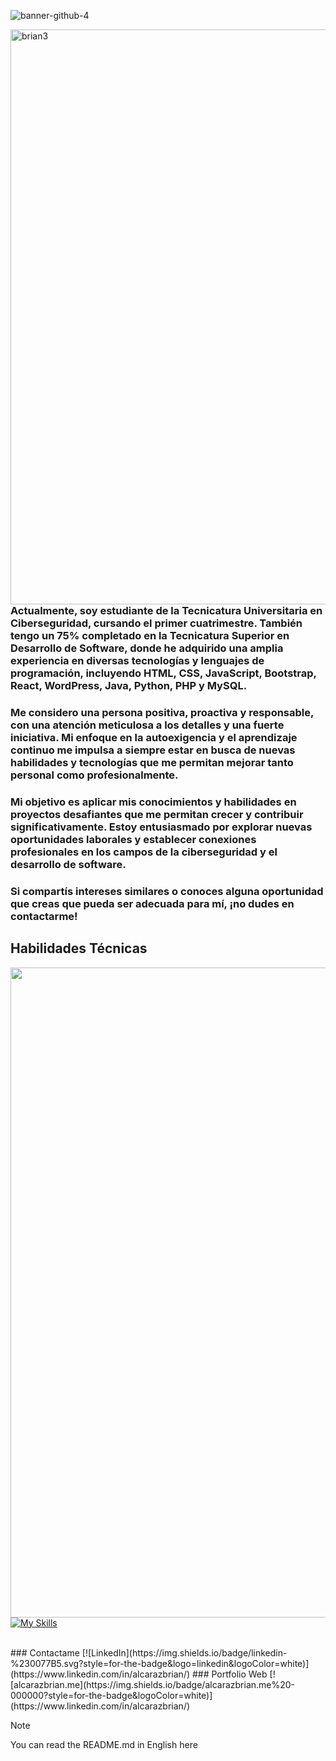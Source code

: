 ![banner-github-4](https://github.com/alcarazbrian/alcarazbrian/assets/88253226/4486444d-c39e-408b-bba5-4861b309661c)


<img align="right" src="https://github.com/alcarazbrian/alcarazbrian/assets/88253226/9dbde356-2c87-4234-86cb-9b3378606635" alt="brian3" style="max-width: 100%; height: 23vh;">

<h3 align="left">
Actualmente, soy estudiante de la Tecnicatura Universitaria en Ciberseguridad, cursando el primer cuatrimestre. También tengo un 75% completado en la Tecnicatura Superior en Desarrollo de Software, donde he adquirido una amplia experiencia en diversas tecnologías y lenguajes de programación, incluyendo HTML, CSS, JavaScript, Bootstrap, React, WordPress, Java, Python, PHP y MySQL.
</h3>
<h3 align="left">
Me considero una persona positiva, proactiva y responsable, con una atención meticulosa a los detalles y una fuerte iniciativa. Mi enfoque en la autoexigencia y el aprendizaje continuo me impulsa a siempre estar en busca de nuevas habilidades y tecnologías que me permitan mejorar tanto personal como profesionalmente.
</h3>
<h3 align="left">
Mi objetivo es aplicar mis conocimientos y habilidades en proyectos desafiantes que me permitan crecer y contribuir significativamente. Estoy entusiasmado por explorar nuevas oportunidades laborales y establecer conexiones profesionales en los campos de la ciberseguridad y el desarrollo de software.
</h3>
<h3 align="left">
Si compartís intereses similares o conoces alguna oportunidad que creas que pueda ser adecuada para mí, ¡no dudes en contactarme!
</h3>


<h2 align="left"> Habilidades Técnicas </h2>
<img align="left" style="max-width: 100%; height: 26vh;" src="https://github.com/alcarazbrian/alcarazbrian/assets/88253226/e24545c1-a942-40db-be07-edb45073a85f">

 [![My Skills](https://skillicons.dev/icons?i=html,css,javascript,bootstrap,react,astro,wordpress,java,php,mysql,python,photoshop&perline=4)]()

<br/>
### Contactame
[![LinkedIn](https://img.shields.io/badge/linkedin-%230077B5.svg?style=for-the-badge&logo=linkedin&logoColor=white)](https://www.linkedin.com/in/alcarazbrian/)
### Portfolio Web
[![alcarazbrian.me](https://img.shields.io/badge/alcarazbrian.me%20-000000?style=for-the-badge&logoColor=white)](https://www.linkedin.com/in/alcarazbrian/)

<br/>

> [!NOTE]  
> You can read the README.md in English here
